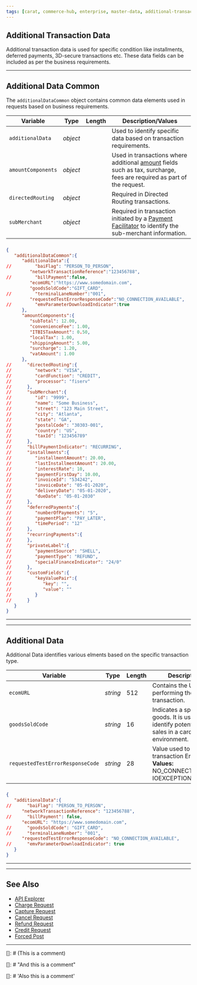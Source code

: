 ```yaml
---
tags: [carat, commerce-hub, enterprise, master-data, additional-transaction-data]
---
```


## Additional Transaction Data

Additional transaction data is used for specific condition like installments, deferred payments, 3D-secure transactions etc. These data fields can be included as per the business requirements.

---

## Additional Data Common

The `additionalDataCommon` object contains common data elements used in requests based on business requirements.

<!--
type: tab
title: additionalDataCommon
-->

| Variable | Type | Length | Description/Values |
| -------- | -- | ------------ | ------------------ |
| `additionalData` | *object* | | Used to identify specific data based on transaction requirements. |
| `amountComponents` | *object* | | Used in transactions where additional [amount](?path=docs/Resources/Master-Data/Amount-Components.md) fields such as tax, surcharge, fees are required as part of the request. |
| `directedRouting` | *object* | | Required in Directed Routing transactions. |
| `subMerchant` | *object* | | Required in transaction initiated by a [Payment Facilitator](?path=docs/Resources/Guides/Industry-Verticals/Payment-Faciliator.md) to identify the sub-merchant information. |

<!-- | `billPaymentIndicator` | *string* | 12 | Indicates the type of [bill payment](#bill-payment-indicator). |
| `installments` | *object* | | Used in [installment bill payments](?path=docs/Resources/Guides/Bill-Payments/Installment-Payment.md). |
| `deferredPayments` | *object* | | Used in [defferred bill payments](?path=docs/Resources/Guides/Bill-Payments/Deferred-Payment.md). |
| `recurringPayments` | *object* | | Used in [recurring bill payments](?path=docs/Resources/Guides/Bill-Payments/Recurring-Payment.md). |
| `privateLabel` | *object* | | Used to process [Private Label](?path=docs/Resources/Guides/Payment-Sources/Private-Label.md) payment cards. |
| `customFields` | *array* | | Used to submit merchant custom fields used in terminal processing such as Key Value Pair. | -->

#####

<!--
type: tab
title: JSON Example
-->

```json
{
   "additionalDataCommon":{
      "additionalData":{
//         "baiFlag": "PERSON_TO_PERSON",
         "networkTransactionReference":"123456788",
//         "billPayment":false,
         "ecomURL":"https://www.somedomain.com",
         "goodsSoldCode":"GIFT_CARD",
//         "terminalLaneNumber":"001",
         "requestedTestErrorResponseCode":"NO_CONNECTION_AVAILABLE",
//         "emvParameterDownloadIndicator":true
      },
      "amountComponents":{
         "subTotal": 12.00,
         "convenienceFee": 1.00,
         "ITBISTaxAmount": 0.50,
         "localTax": 1.00,
         "shippingAmount": 5.00,
         "surcharge": 1.20,
         "vatAmount": 1.00
      },
//      "directedRouting":{
//         "network": "VISA",
//         "cardFunction": "CREDIT",
//         "processor": "fiserv"
//      },
//      "subMerchant":{
//         "id": "9999",
//         "name": "Some Business",
//         "street": "123 Main Street",
//         "city": "Atlanta",
//         "state": "GA",
//         "postalCode": "30303-001",
//         "country": "US",
//         "taxId": "123456789"
//      },
//      "billPaymentIndicator": "RECURRING",
//      "installments":{
//         "installmentAmount": 20.00,
//         "lastInstallmentAmount": 20.00,
//         "interestRate": 10,
//         "paymentFirstDay": 10.00,
//         "invoiceId": "534242",
//         "invoiceDate": "05-01-2020",
//         "deliveryDate": "05-01-2020",
//         "dueDate": "05-01-2030"
//      },
//      "deferredPayments":{
//         "numberOfPayments": "5",
//         "paymentPlan": "PAY_LATER",
//         "timePeriod": "12"
//      },
//      "recurringPayments":{    
//      },
//      "privateLabel":{
//         "paymentSource": "SHELL",
//         "paymentType": "REFUND",
//         "specialFinanceIndicator": "24/0"
//      },
//      "customFields":{
//         "keyValuePair":{
//            "key": "",
//            "value": ""
//         }
//      }
   }
}
```

<!-- type: tab-end -->

---

<!---
#### Bill Payment Indicator

| Value | Description |
| ----- | ----- |
| *SINGLE* | Single charge not for recurring services or installment plan. |
| *DEFERRED* | A charge for an order with a delayed payment for a specified amount of time. |
| *INSTALLMENT* | Single purchase where the cardholder is billed (charged) in installments. |
| *RECURRING* | Agreement where charges will occur on a periodic basis (e.g. subscriptions). |
-->

---

## Additional Data

Additional Data identifies various elments based on the specific transaction type.

<!--
type: tab
title: additionalData
-->

| Variable | Type | Length | Description/Values |
| ----- | ----- | ----- | ----- |
| `ecomURL` | *string* | 512 | Contains the URL of the site performing the Ecommerce transaction. |
| `goodsSoldCode` | *string* | 16 | Indicates a specific type of goods. It is used to help identify potentially fraudulent sales in a card present environment. |
| `requestedTestErrorResponseCode` | *string* | 28 | Value used to test/replicate a transaction Error. **Valid Values:** NO_CONNECTION_AVAILABLE, IOEXCEPTION_RECEIVED.|

<!---
| `baiFlag` | *string* | 31 | Visa required [Business Application Identifier](#business-application-identifier) (BAI) used to identify the intended use of a [disbursement](?path=docs/Resources/Guides/Disbursement.md). |
| `billPayment` | *boolean* | | Identifies a [bill payment](docs/Resources/Guides/Bill-Payments/Bill-Payments.md) transaction. |
| `terminalLaneNumber` | *string* | 16 | Terminal Lane Number. |
| `emvParameterDownloadIndicator` | *string* | | Indicator if EMV Parameter has to be downloaded, sent as part of Auth/Sale Response.|
-->

#####

<!--
type: tab
title: JSON Example
-->

```json
{
   "additionalData":{
//      "baiFlag": "PERSON_TO_PERSON",
      "networkTransactionReference": "123456788",
//      "billPayment": false,
      "ecomURL": "https://www.somedomain.com",
//      "goodsSoldCode": "GIFT_CARD",
//      "terminalLaneNumber": "001",
      "requestedTestErrorResponseCode": "NO_CONNECTION_AVAILABLE",
//      "emvParameterDownloadIndicator": true
   }
}
```

<!-- type: tab-end -->

---

<!---
#### Business Application Identifier

The BAI determines the data carried in the message, the limits and economics that may apply to the transaction, and may be used by the sending and/or receiving issuer to make an authorization decision.

| Value | Description |
| ----- | ----- |
| *PERSON_TO_PERSON* | Person to person initiated. |
| *PERSON_TO_PERSON_BANK_INITIATED* | Person to person bank initiated. |
| *BUSINESS_TO_BUSINESS* | Business to business initiated. |
| *DIGITAL_WALLET* | Digital Wallet transfer. |
| *ACCOUNT_TO_ACCOUNT* | Account to account transfer. |
| *TOP_OFF* | Account top off or reload. |
| *ACCOUNT_VERIFICATION* | [Account verification](?path=docs/Resources/API-Documents/Payments_VAS/Verification.md) or $0.00 auth. |
| *FUNDS_TRANSFER* | Funds Transfer. |
| *DISBURSEMENT* | Funds disbursement or payout. |
| *GAMBLING_PAYOUT* | Gambling payout non-online. |
| *GAMBLING_PAYOUT_ONLINE* | Online gambling payout. |
-->

---

## See Also

- [API Explorer](../api/?type=post&path=/payments/v1/charges)
- [Charge Request](?path=docs/Resources/API-Documents/Payments/Charges.md)
- [Capture Request](?path=docs/Resources/API-Documents/Payments/Capture.md)
- [Cancel Request](?path=docs/Resources/API-Documents/Payments/Cancel.md)
- [Refund Request](?path=docs/Resources/API-Documents/Payments/Refund.md)
- [Credit Request](?path=docs/Resources/API-Documents/Payments/Credit.md)
- [Forced Post](?path=docs/Resources/API-Documents/Payments/Forced.md)

---

[]: # (This is a comment)

[]: # "And this is a comment"

[]: # 'Also this is a comment'

[//]: # (Yet another comment)

[comment]: # (Still another comment)